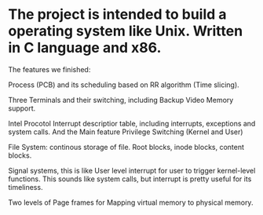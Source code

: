# The project is intended to build a operating system like Unix. Written in C language and x86.

The features we finished:

Process (PCB) and its scheduling based on RR algorithm (Time slicing).

Three Terminals and their switching, including Backup Video Memory support.

Intel Procotol Interrupt descriptior table, including interrupts, exceptions and system calls. And the Main feature Privilege Switching (Kernel and User)

File System: continous storage of file. Root blocks, inode blocks, content blocks.

Signal systems, this is like User level interrupt for user to trigger kernel-level functions. This sounds like system calls, but interrupt is pretty useful
for its timeliness.

Two levels of Page frames for Mapping virtual memory to physical memory.

